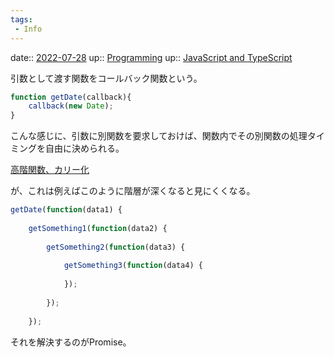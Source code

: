 ```yaml
---
tags:
 - Info
---
```


date:: [2022-07-28](Daily_Note/2022-07-28.md)
up:: [Programming](../Bar/Program/Programming.md)
up:: [JavaScript and TypeScript](../Bar/Program/JavaScript%20and%20TypeScript.md)

引数として渡す関数をコールバック関数という。

```js
function getDate(callback){
	callback(new Date);
}
```

こんな感じに、引数に別関数を要求しておけば、関数内でその別関数の処理タイミングを自由に決められる。

[高階関数、カリー化](高階関数、カリー化.md)

が、これは例えばこのように階層が深くなると見にくくなる。

```js
getDate(function(data1) {
 
    getSomething1(function(data2) {
    
        getSomething2(function(data3) {
        
            getSomething3(function(data4) {
 
            });
 
        });
 
    });
```

それを解決するのがPromise。